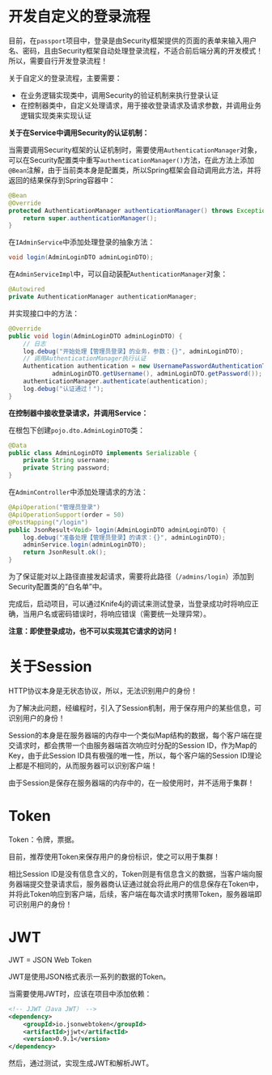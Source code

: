 # 开发自定义的登录流程

目前，在`passport`项目中，登录是由Security框架提供的页面的表单来输入用户名、密码，且由Security框架自动处理登录流程，不适合前后端分离的开发模式！所以，需要自行开发登录流程！

关于自定义的登录流程，主要需要：

- 在业务逻辑实现类中，调用Security的验证机制来执行登录认证
- 在控制器类中，自定义处理请求，用于接收登录请求及请求参数，并调用业务逻辑实现类来实现认证

**关于在Service中调用Security的认证机制：**

当需要调用Security框架的认证机制时，需要使用`AuthenticationManager`对象，可以在Security配置类中重写`authenticationManager()`方法，在此方法上添加`@Bean`注解，由于当前类本身是配置类，所以Spring框架会自动调用此方法，并将返回的结果保存到Spring容器中：

```java
@Bean
@Override
protected AuthenticationManager authenticationManager() throws Exception {
    return super.authenticationManager();
}
```

在`IAdminService`中添加处理登录的抽象方法：

```java
void login(AdminLoginDTO adminLoginDTO);
```

在`AdminServiceImpl`中，可以自动装配`AuthenticationManager`对象：

```java
@Autowired
private AuthenticationManager authenticationManager;
```

并实现接口中的方法：

```java
@Override
public void login(AdminLoginDTO adminLoginDTO) {
    // 日志
    log.debug("开始处理【管理员登录】的业务，参数：{}", adminLoginDTO);
    // 调用AuthenticationManager执行认证
    Authentication authentication = new UsernamePasswordAuthenticationToken(
            adminLoginDTO.getUsername(), adminLoginDTO.getPassword());
    authenticationManager.authenticate(authentication);
    log.debug("认证通过！");
}
```

**在控制器中接收登录请求，并调用Service：**

在根包下创建`pojo.dto.AdminLoginDTO`类：

```java
@Data
public class AdminLoginDTO implements Serializable {
    private String username;
    private String password;
}
```

在`AdminController`中添加处理请求的方法：

```java
@ApiOperation("管理员登录")
@ApiOperationSupport(order = 50)
@PostMapping("/login")
public JsonResult<Void> login(AdminLoginDTO adminLoginDTO) {
    log.debug("准备处理【管理员登录】的请求：{}", adminLoginDTO);
    adminService.login(adminLoginDTO);
    return JsonResult.ok();
}
```

为了保证能对以上路径直接发起请求，需要将此路径（`/admins/login`）添加到Security配置类的“白名单”中。

完成后，启动项目，可以通过Knife4j的调试来测试登录，当登录成功时将响应正确，当用户名或密码错误时，将响应错误（需要统一处理异常）。

**注意：即使登录成功，也不可以实现其它请求的访问！**

# 关于Session

HTTP协议本身是无状态协议，所以，无法识别用户的身份！

为了解决此问题，经编程时，引入了Session机制，用于保存用户的某些信息，可识别用户的身份！

Session的本身是在服务器端的内存中一个类似Map结构的数据，每个客户端在提交请求时，都会携带一个由服务器端首次响应时分配的Session ID，作为Map的Key，由于此Session ID具有极强的唯一性，所以，每个客户端的Session ID理论上都是不相同的，从而服务器可以识别客户端！

由于Session是保存在服务器端的内存中的，在一般使用时，并不适用于集群！

# Token

Token：令牌，票据。

目前，推荐使用Token来保存用户的身份标识，使之可以用于集群！

相比Session ID是没有信息含义的，Token则是有信息含义的数据，当客户端向服务器端提交登录请求后，服务器商认证通过就会将此用户的信息保存在Token中，并将此Token响应到客户端，后续，客户端在每次请求时携带Token，服务器端即可识别用户的身份！

# JWT

JWT = JSON Web Token

JWT是使用JSON格式表示一系列的数据的Token。

当需要使用JWT时，应该在项目中添加依赖：

```xml
<!-- JJWT（Java JWT） -->
<dependency>
    <groupId>io.jsonwebtoken</groupId>
    <artifactId>jjwt</artifactId>
    <version>0.9.1</version>
</dependency>
```

然后，通过测试，实现生成JWT和解析JWT。











